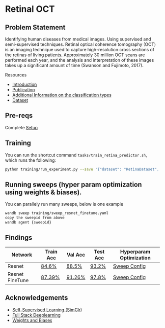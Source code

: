 # Retinal OCT

## Problem Statement
Identifying human diseases from medical images. Using supervised and semi-supervised techniques. Retinal optical coherence tomography (OCT) is an imaging technique used to capture high-resolution cross sections of the retinas of living patients. Approximately 30 million OCT scans are performed each year, and the analysis and interpretation of these images takes up a significant amount of time (Swanson and Fujimoto, 2017).

Resources

- [Introduction](https://www.cell.com/cell/fulltext/S0092-8674(18)30154-5) 
- [Publication](https://bmcophthalmol.biomedcentral.com/articles/10.1186/s12886-020-01382-4)
- [Additional Information on the classification types](http://www.goodhopeeyeclinic.org.uk/oct.html)
- [Dataset](https://www.kaggle.com/paultimothymooney/kermany2018)



## Pre-reqs
Complete [Setup](./setup.md)


## Training
You can run the shortcut command `tasks/train_retina_predictor.sh`, which runs the following:

```sh
python training/run_experiment.py --save '{"dataset": "RetinaDataset", "model": "RetinaModel", "network": "resnetconv", "train_args": {"batch_size": 32}}'
```

## Running sweeps (hyper param optimization using weights & biases).
You can parallely run many sweeps, below is one example
```sh
wandb sweep training/sweep_resnet_finetune.yaml
copy the sweepid from above
wandb agent {sweepid}
```
## Findings

| Network         | Train Acc                                                    | Val Acc                                                      | Test Acc                                                     | Hyperparam Optimization                                      |
| --------------- | ------------------------------------------------------------ | ------------------------------------------------------------ | ------------------------------------------------------------ | ------------------------------------------------------------ |
| Resnet          | [84.6%](https://wandb.ai/retina-project/classification/runs/xzp9kw6n?workspace=user-) | [88.5%](https://wandb.ai/retina-project/classification/runs/xzp9kw6n?workspace=user-) | [93.2%](https://wandb.ai/retina-project/classification/runs/xzp9kw6n?workspace=user-) | [Sweep Config](https://wandb.ai/retina-project/classification/sweeps/yj2pebg1?workspace=user-) |
| Resnet FineTune | [87.39%](https://wandb.ai/retina-project/classification/runs/irlss6yz?workspace=user-) | [91.26%](https://wandb.ai/retina-project/classification/runs/irlss6yz?workspace=user-) | [97.8%](https://wandb.ai/retina-project/classification/runs/irlss6yz?workspace=user-) | [Sweep Config](https://wandb.ai/retina-project/classification/sweeps/r8g3eh4q?workspace=user-) |



## Acknowledgements
- [Self-Supervised Learning (SimClr)](https://github.com/google-research/simclr)
- [Full Stack Deeplearning](https://github.com/full-stack-deep-learning) 
- [Weights and Biases](https://wandb.ai/)
